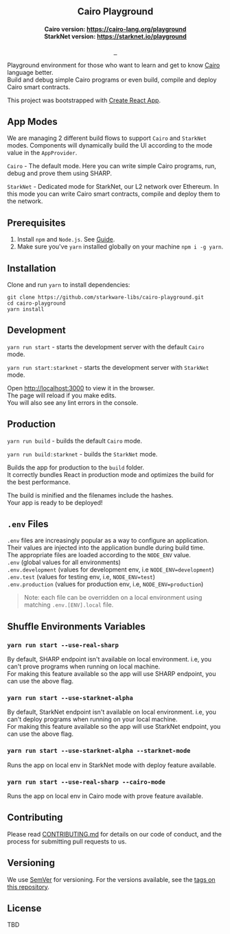 <p align="center">
  <img src="https://github.com/starkware-libs/cairo-playground/blob/dev/src/assets/svg/starknet-logo.svg?raw=true"  alt=""/>
</p>

<p align="center">
  <img src="https://github.com/starkware-libs/cairo-playground/blob/dev/src/assets/svg/cairo-logo.svg?raw=true"  alt=""/>
</p>

<!-- tag line -->
<h2 align='center'>Cairo Playground</h2>
<h4 align='center'>
Cairo version: <a href="https://cairo-lang.org/playground"> https://cairo-lang.org/playground </a>
<br/>
StarkNet version: <a href="https://starknet.io/playground"> https://starknet.io/playground </a>
</h4>

<!-- primary badges -->
<p align="center">
    <a href="https://github.com/facebook/react">
        <img src="https://badges.aleen42.com/src/react.svg" alt="">
    </a>    
    <a href="https://github.com/prettier/prettier">
        <img src="https://img.shields.io/badge/code_style-prettier-ff69b4.svg" alt="">
    </a>
    <a href="https://starkware.co/">
        <img src="https://img.shields.io/badge/powered_by-StarkWare-navy" alt="">
    </a>
</p>

Playground environment for those who want to learn and get to know [Cairo](https://www.cairo-lang.org/) language better.\
Build and debug simple Cairo programs or even build, compile and deploy Cairo smart contracts.

This project was bootstrapped with [Create React App](https://github.com/facebook/create-react-app).

## App Modes

We are managing 2 different build flows to support `Cairo` and `StarkNet` modes. Components will dynamically build the
UI according to the mode value in the `AppProvider`.

`Cairo` - The default mode. Here you can write simple Cairo programs, run, debug and prove them using SHARP.

`StarkNet` - Dedicated mode for StarkNet, our L2 network over Ethereum. In this mode you can write Cairo smart contracts, compile and deploy them to the network.

## Prerequisites

1. Install `npm` and `Node.js`. See [Guide](https://docs.npmjs.com/downloading-and-installing-node-js-and-npm).
2. Make sure you've `yarn` installed globally on your machine `npm i -g yarn`.

## Installation

Clone and run `yarn` to install dependencies:

```
git clone https://github.com/starkware-libs/cairo-playground.git
cd cairo-playground
yarn install
```

## Development

`yarn run start` - starts the development server with the default `Cairo` mode.

`yarn run start:starknet` - starts the development server with `StarkNet` mode.

Open [http://localhost:3000](http://localhost:3000) to view it in the browser.\
The page will reload if you make edits.\
You will also see any lint errors in the console.

## Production

`yarn run build` - builds the default `Cairo` mode.

`yarn run build:starknet` - builds the `StarkNet` mode.

Builds the app for production to the `build` folder.\
It correctly bundles React in production mode and optimizes the build for the best performance.

The build is minified and the filenames include the hashes.\
Your app is ready to be deployed!

## `.env` Files

`.env` files are increasingly popular as a way to configure an application. Their values are injected into the
application bundle during build time.\
The appropriate files are loaded according to the `NODE_ENV` value.\
`.env` (global values for all environments)\
`.env.development` (values for development env, i.e `NODE_ENV=development`)\
`.env.test` (values for testing env, i.e, `NODE_ENV=test`)\
`.env.production` (values for production env, i.e, `NODE_ENV=production`)

> Note: each file can be overridden on a local environment using matching `.env.[ENV].local` file.

## Shuffle Environments Variables

### `yarn run start --use-real-sharp`

By default, SHARP endpoint isn't available on local environment. i.e, you can't prove programs when running on local
machine.\
For making this feature available so the app will use SHARP endpoint, you can use the above flag.

### `yarn run start --use-starknet-alpha`

By default, StarkNet endpoint isn't available on local environment. i.e, you can't deploy programs when running on your
local machine.\
For making this feature available so the app will use StarkNet endpoint, you can use the above flag.

### `yarn run start --use-starknet-alpha --starknet-mode`

Runs the app on local env in StarkNet mode with deploy feature available.

### `yarn run start --use-real-sharp --cairo-mode`

Runs the app on local env in Cairo mode with prove feature available.

## Contributing

Please read [CONTRIBUTING.md](./CONTRIBUTING.md) for details on our code of conduct, and the process for submitting pull
requests to us.

## Versioning

We use [SemVer](http://semver.org/) for versioning. For the versions available, see
the [tags on this repository](https://github.com/starkware-libs/cairo-playground/releases).

## License

TBD
